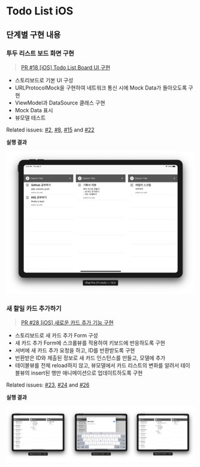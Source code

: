 # Todo List iOS


## 단계별 구현 내용

### 투두 리스트 보드 화면 구현

> [PR #18 [iOS] Todo List Board UI 구현][pr18]

* 스토리보드로 기본 UI 구성
* URLProtocolMock을 구현하여 네트워크 통신 시에 Mock Data가 돌아오도록 구현
* ViewModel과 DataSource 클래스 구현
* Mock Data 표시
* 뷰모델 테스트

Related issues: [#2][issue2], [#8][issue8], [#15][issue15] and [#22][issue22]

**실행 결과**

![result1](result1.png)

### 새 할일 카드 추가하기

> [PR #28 [iOS] 새로운 카드 추가 기능 구현][pr28]

* 스토리보드로 새 카드 추가 Form 구성
* 새 카드 추가 Form에 스크롤뷰를 적용하여 키보드에 반응하도록 구현
* 서버에 새 카드 추가 요청을 하고, ID를 반환받도록 구현
* 반환받은 ID와 제출된 정보로 새 카드 인스턴스를 만들고, 모델에 추가
* 테이블뷰를 전체 reload하지 않고, 뷰모델에서 카드 리스트의 변화를 알려서 테이블뷰의 insert된 행만 애니메이션으로 업데이트하도록 구현

Related issues: [#23][issue23], [#24][issue24] and [#26][issue26]

**실행 결과**

![result2](result2.png)



[pr18]: https://github.com/codesquad-member-2020/todo-4/pull/18
[pr28]: https://github.com/codesquad-member-2020/todo-4/pull/28

[issue2]: https://github.com/codesquad-member-2020/todo-4/issues/2
[issue8]: https://github.com/codesquad-member-2020/todo-4/issues/8
[issue15]: https://github.com/codesquad-member-2020/todo-4/issues/15
[issue22]: https://github.com/codesquad-member-2020/todo-4/issues/22

[issue23]: https://github.com/codesquad-member-2020/todo-4/issues/23
[issue24]: https://github.com/codesquad-member-2020/todo-4/issues/24
[issue26]: https://github.com/codesquad-member-2020/todo-4/issues/26
